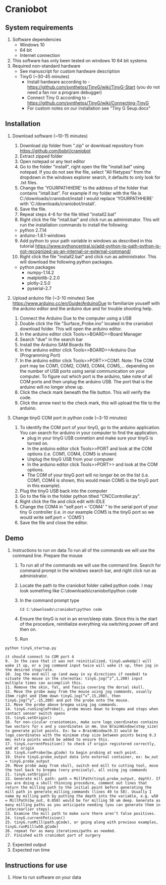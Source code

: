# Craniobot

## System requirements

1. Software dependencies
	- Windows 10
	- 64 bit
	- Internet connection
2. This software has only been tested on windows 10 64 bit systems
3.  Required non-standard hardware
	- See manuscript for custom hardware description
	- TinyG (~30-45 minutes)
		- Install hardware according to - https://github.com/synthetos/TinyG/wiki/TinyG-Start (you do not need a fan nor a program debugger)
		- Connect Tiny G according to - https://github.com/synthetos/TinyG/wiki/Connecting-TinyG
		- For custom notes on our installation see "Tiny G Seup.docx"

## Installation

1. Download software (~10-15 minutes)
	1. Download zip folder from ".zip" or download repository from https://github.com/bsbrl/craniobot
	2. Extract zipped folder
	3. Open notepad or any text editor
	4. Go to the folder "install", right open the file "install.bat" using notepad. If you do not see the file, select "All filetypes" from the dropdown in the windows explorer search, it defaults to only look for .txt files.
	5. Change the 'YOURPATHHERE' to the address of the folder that contains "intall.bat". For example if my folder with the file is C:/downloads/craniobot/install I would replace 'YOURPATHHERE' with 'C:/downloads/craniobot/install'.
	6. Save the file.
	7. Repeat steps 4-6 for the file titled "install2.bat"
	8. Right click the file "intall.bat" and click run as administrator. This will run the installation commands to install the following:
	- python 2.7.14
	- arduino-1.8.1-windows
	9. Add python to your path variable in windows as described in this tutorial
	https://www.pythoncentral.io/add-python-to-path-python-is-not-recognized-as-an-internal-or-external-command/
	10. Right click the file "install2.bat" and click run as administrator. This will download the following python packages.
	- python packages
		- numpy-1.14.2
		- matplotlib-2.2.0
		- plotly-2.5.0
		- pyserial-2.7

2. Upload arduino file (~3-10 minutes)
See https://www.arduino.cc/en/Guide/ArduinoDue to familiarize youself with the arduino editor and the arduino due and for trouble shooting help. 
	1. Connect the Arduino Due to the computer using a USB
	2. Double click the file "Surface_Probe.ino" located in the craniobot download folder. This will open the arduino editor.
	3. In the arduino editor click Tools>>BOARD>>Board Manager
	4. Search "due" in the search bar
	5. Install the Arduino SAM Boards file
	6. In the arduino editor click Tools>>BOARD>>Arduino Due (Programming Port)
	7. In the arduino editor click Tools>>PORT>>COM1. Note: The COM port may be COM1, COM2, COM3, COM4, COM5,... depending on the number of USB ports using serial communication on your computer. To figure out which port is the arduino, take note of all COM ports and then unplug the arduino USB. The port that is the arduino will no longer show up.
	8. Click the check mark beneath the file button. This will verify the code.
	9. Click the arrow next to the check mark, this will upload the file to the arduino.

3. Change tinyG COM port in python code (~3-10 minutes)
	1. To identify the COM port of your tinyG, go to the arduino application. You can search for arduino in your computer to find the application.
		- plug in your tinyG USB connetion and make sure your tinyG is turned on.
		- In the arduino editor click Tools>>PORT and look at the COM options (i.e. COM1, COM4, COM5 is shown)
		- Unplug the tinyG USB from your computer
		- In the arduino editor click Tools>>PORT>> and look at the COM options.
		- The COM of your tinyG port will no longer be on the list (i.e. COM1, COM4 is shown, this would mean COM5 is the tinyG port in this example).
	2. Plug the tinyG USB back into the computer
	3. Go to the file in the folder python titled "CNCController.py".
	4. Right click the file and click edit with IDLE
	5. Change the COM4 in "self.port = 'COM4' " to the serial port of your tiny G controller (i.e. in our example COM5 is the tinyG port so we would write self.port = 'COM5')
	6. Save the file and close the editor. 


## Demo
1. Instructions to run on data
To run all of the commands we will use the command line. Prepare the mouse
	1.	To run all of the commands we will use the command line. Search for command prompt in the windows search bar, and right click run as administrator. 
	2.	Locate the path to the craniobot folder called python code. I may look something like C:\downloads\craniobot\python code
	3.	In the command prompt type
		```
		Cd C:\downloads\craniobot\python code
		```

	7.	Ensure the tinyG is not in an error/sleep state. Since this is the start of the procedure, reinitialize everything via switching power off and then on. 
	8.	Run 
	
```
python tinyG_startup.py
```
	it should connect to COM port 4
	9.	In the case that it was not reinitialized, tinyG.wakeUp() will wake it up, or a jog command input twice will wake it up, then jog in the desired step/rate.
	10.	Jog the end mill up (and away in xy directions if needed) to situate the mouse in the stereotax: tinyG.jog(“z”,1,200) input multiple times can accomplish this.
	11.	Remove the skin, fat, and fascia covering the dorsal skull.
	12.	Move the probe away from the mouse using jog commands, usually 15mm right and 15mm down tinyG.jog(“x”,15,200), then tinyG.jog(“y”,-15,200) and put the probe onto the mouse.
	13.	Move the probe above bregma using jog commands.
	14.	tinyG.runSingleProbe(), probe moves down to bregma and stops when contact sensor switch opens
	15.	tinyG.setOrigin()
	16.	for non-cicular craniotomies, make sure logo_coordinates contains two vectors for x and y coordinates in mm. Use BrainWindow(step_size) to generate pilot points. Ex: bw = BrainWindow(0.3) would be logo_coordinates with the minimum step size between points being 0.3 mm; extra points would be added to ensure this.
	17.	tinyG.currentPosition() to check if origin registered correctly, and at origin
	18.	tinyG.runProbe(bw.gCode) to begin probing at each point. 
	19.	Store tinyG.probe_output data into external container, ex: bw_out = tinyG.probe_output
	20.	Move probe away from skull, switch end mill to cutting tool, move the tool back to bregma (very precisely), all using jog commands
	21.	tinyG.setOrigin()
	22.	Generate mill path: path = MillPath(tinyG.probe_output, depth). If you are doing a skull thinning procedure, comment out lines that return the milling path to the initial point before generating the mill path in generate_milling_commands (lines 49 to 58). Usually I name my milling path by putting the depth into the variable, e.g. w50 = MillPath(bw_out, 0.050) would be for milling 50 um deep. Generate as many milling paths as you anticipate needing (you can generate them in later/earlier steps).
	23.	Examine the mill path to make sure there aren’t false positives.
	24.	tinyG.currentPotision()
	25.	tinyG.runMill(path.gCode), or going along with previous examples, tinyG.runMill(w50.gCode)
	26.	repeat for as many iterations/paths as needed.
	27.	Finished with craniobot part of surgery

2. Expected output
3. Expected run time

## Instructions for use
1. How to run software on your data
